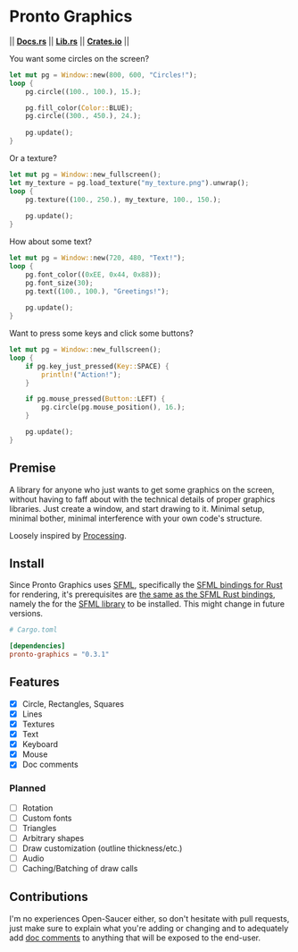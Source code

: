 # Pronto Graphics

|| [__Docs.rs__](https://docs.rs/pronto-graphics/latest/pronto_graphics/) || [__Lib.rs__](https://lib.rs/crates/pronto-graphics) || [__Crates.io__](https://crates.io/crates/pronto-graphics/) ||

You want some circles on the screen?

```rust
let mut pg = Window::new(800, 600, "Circles!");
loop {
    pg.circle((100., 100.), 15.);

    pg.fill_color(Color::BLUE);
    pg.circle((300., 450.), 24.);
    
    pg.update();
}
```

Or a texture?

```rust
let mut pg = Window::new_fullscreen();
let my_texture = pg.load_texture("my_texture.png").unwrap();
loop {
    pg.texture((100., 250.), my_texture, 100., 150.);
    
    pg.update();
}
```

How about some text?

```rust
let mut pg = Window::new(720, 480, "Text!");
loop {
    pg.font_color((0xEE, 0x44, 0x88));
    pg.font_size(30);
    pg.text((100., 100.), "Greetings!");
    
    pg.update();
}
```

Want to press some keys and click some buttons?

```rust
let mut pg = Window::new_fullscreen();
loop {
    if pg.key_just_pressed(Key::SPACE) {
        println!("Action!");
    }

    if pg.mouse_pressed(Button::LEFT) {
        pg.circle(pg.mouse_position(), 16.);
    }

    pg.update();
}
```

## Premise

A library for anyone who just wants to get some graphics on the screen, without having to faff about with the technical details of proper graphics libraries. Just create a window, and start drawing to it. Minimal setup, minimal bother, minimal interference with your own code's structure.

Loosely inspired by [Processing](https://processing.org/).

## Install

Since Pronto Graphics uses [SFML](https://www.sfml-dev.org/), specifically the [SFML bindings for Rust](https://docs.rs/sfml/latest/sfml/index.html) for rendering, it's prerequisites are [the same as the SFML Rust bindings](https://docs.rs/sfml/latest/sfml/index.html#prerequisites), namely the for the [SFML library](https://www.sfml-dev.org/) to be installed. This might change in future versions.

```toml
# Cargo.toml

[dependencies]
pronto-graphics = "0.3.1"
```

## Features

- [X] Circle, Rectangles, Squares
- [X] Lines
- [X] Textures
- [X] Text
- [X] Keyboard
- [X] Mouse
- [X] Doc comments

### Planned

- [ ] Rotation
- [ ] Custom fonts
- [ ] Triangles
- [ ] Arbitrary shapes
- [ ] Draw customization (outline thickness/etc.)
- [ ] Audio
- [ ] Caching/Batching of draw calls

## Contributions

I'm no experiences Open-Saucer either, so don't hesitate with pull requests, just make sure to explain what you're adding or changing and to adequately add [doc comments](https://doc.rust-lang.org/reference/comments.html#doc-comments) to anything that will be exposed to the end-user.
